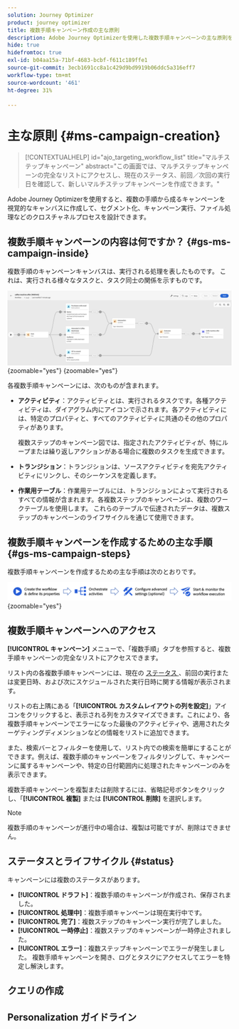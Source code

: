 ```yaml
---
solution: Journey Optimizer
product: journey optimizer
title: 複数手順キャンペーン作成の主な原則
description: Adobe Journey Optimizerを使用した複数手順キャンペーンの主な原則を学ぶ
hide: true
hidefromtoc: true
exl-id: b04aa15a-71bf-4683-bcbf-f611c189ffe1
source-git-commit: 3ecb1691cc8a1c429d9bd9919b06ddc5a316eff7
workflow-type: tm+mt
source-wordcount: '461'
ht-degree: 31%

---
```


# 主な原則 {#ms-campaign-creation}

>[!CONTEXTUALHELP]
>id="ajo_targeting_workflow_list"
>title="マルチステップキャンペーン"
>abstract="この画面では、マルチステップキャンペーンの完全なリストにアクセスし、現在のステータス、前回／次回の実行日を確認して、新しいマルチステップキャンペーンを作成できます。"

Adobe Journey Optimizerを使用すると、複数の手順から成るキャンペーンを視覚的なキャンバスに作成して、セグメント化、キャンペーン実行、ファイル処理などのクロスチャネルプロセスを設計できます。

## 複数手順キャンペーンの内容は何ですか？ {#gs-ms-campaign-inside}

複数手順のキャンペーンキャンバスは、実行される処理を表したものです。 これは、実行される様々なタスクと、タスク同士の関係を示すものです。

![](assets/workflow-example.png){zoomable="yes"} {zoomable="yes"}

各複数手順キャンペーンには、次のものが含まれます。

* **アクティビティ**：アクティビティとは、実行されるタスクです。各種アクティビティは、ダイアグラム内にアイコンで示されます。各アクティビティには、特定のプロパティと、すべてのアクティビティに共通のその他のプロパティがあります。

  複数ステップのキャンペーン図では、指定されたアクティビティが、特にループまたは繰り返しアクションがある場合に複数のタスクを生成できます。

* **トランジション**：トランジションは、ソースアクティビティを宛先アクティビティにリンクし、そのシーケンスを定義します。

* **作業用テーブル**：作業用テーブルには、トランジションによって実行されるすべての情報が含まれます。各複数ステップのキャンペーンは、複数のワークテーブルを使用します。 これらのテーブルで伝達されたデータは、複数ステップのキャンペーンのライフサイクルを通じて使用できます。

## 複数手順キャンペーンを作成するための主な手順 {#gs-ms-campaign-steps}

複数手順キャンペーンを作成するための主な手順は次のとおりです。

![](assets/workflow-creation-process.png){zoomable="yes"}

## 複数手順キャンペーンへのアクセス

**[!UICONTROL キャンペーン]** メニューで、「複数手順」タブを参照すると、複数手順キャンペーンの完全なリストにアクセスできます。

リスト内の各複数手順キャンペーンには、現在の [ ステータス ](#status)、前回の実行または変更日時、および次にスケジュールされた実行日時に関する情報が表示されます。

リストの右上隅にある「**[!UICONTROL カスタムレイアウトの列を設定]**」アイコンをクリックすると、表示される列をカスタマイズできます。これにより、各複数手順キャンペーンでエラーになった最後のアクティビティや、適用されたターゲティングディメンションなどの情報をリストに追加できます。

また、検索バーとフィルターを使用して、リスト内での検索を簡単にすることができます。例えば、複数手順のキャンペーンをフィルタリングして、キャンペーンに属するキャンペーンや、特定の日付範囲内に処理されたキャンペーンのみを表示できます。

複数手順キャンペーンを複製または削除するには、省略記号ボタンをクリックし、「**[!UICONTROL 複製]** または **[!UICONTROL 削除]** を選択します。

>[!NOTE]
>
>複数手順のキャンペーンが進行中の場合は、複製は可能ですが、削除はできません。

## ステータスとライフサイクル {#status}

キャンペーンには複数のステータスがあります。

* **[!UICONTROL ドラフト]**：複数手順のキャンペーンが作成され、保存されました。
* **[!UICONTROL 処理中]**：複数手順キャンペーンは現在実行中です。
* **[!UICONTROL 完了]**：複数ステップのキャンペーン実行が完了しました。
* **[!UICONTROL 一時停止]**：複数ステップのキャンペーンが一時停止されました。
* **[!UICONTROL エラー]**：複数ステップキャンペーンでエラーが発生しました。 複数手順キャンペーンを開き、ログとタスクにアクセスしてエラーを特定し解決します。


## クエリの作成

## Personalization ガイドライン
